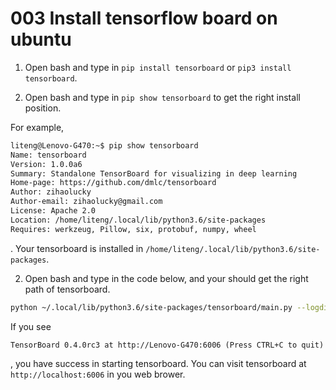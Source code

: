 # 003 Install tensorflow board on ubuntu

1. Open bash and type in `pip install tensorboard` or `pip3 install tensorboard`.

2. Open bash and type in `pip show tensorboard` to get the right install position.

For example, 

```bash
liteng@Lenovo-G470:~$ pip show tensorboard
Name: tensorboard
Version: 1.0.0a6
Summary: Standalone TensorBoard for visualizing in deep learning
Home-page: https://github.com/dmlc/tensorboard
Author: zihaolucky
Author-email: zihaolucky@gmail.com
License: Apache 2.0
Location: /home/liteng/.local/lib/python3.6/site-packages
Requires: werkzeug, Pillow, six, protobuf, numpy, wheel
```

. Your tensorboard is installed in `/home/liteng/.local/lib/python3.6/site-packages`.

2. Open bash and type in the code below, and your should get the right path of tensorboard.

```bash
python ~/.local/lib/python3.6/site-packages/tensorboard/main.py --logdir=logs
```

If you see

```
TensorBoard 0.4.0rc3 at http://Lenovo-G470:6006 (Press CTRL+C to quit)
```

, you have success in starting tensorboard. You can visit tensorboard at `http://localhost:6006` in you web brower.
